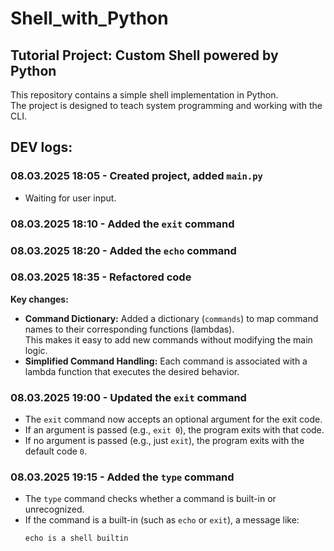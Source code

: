 # Shell_with_Python

## Tutorial Project: Custom Shell powered by Python
This repository contains a simple shell implementation in Python.  
The project is designed to teach system programming and working with the CLI.

## DEV logs:

### 08.03.2025 18:05 - Created project, added `main.py`
- Waiting for user input.

### 08.03.2025 18:10 - Added the `exit` command

### 08.03.2025 18:20 - Added the `echo` command

### 08.03.2025 18:35 - Refactored code
**Key changes:**  
- **Command Dictionary:** Added a dictionary (`commands`) to map command names to their corresponding functions (lambdas).  
  This makes it easy to add new commands without modifying the main logic.  
- **Simplified Command Handling:** Each command is associated with a lambda function that executes the desired behavior.  

### 08.03.2025 19:00 - Updated the `exit` command
- The `exit` command now accepts an optional argument for the exit code.
- If an argument is passed (e.g., `exit 0`), the program exits with that code.
- If no argument is passed (e.g., just `exit`), the program exits with the default code `0`.

### 08.03.2025 19:15 - Added the `type` command
- The `type` command checks whether a command is built-in or unrecognized.
- If the command is a built-in (such as `echo` or `exit`), a message like:  
  ```shell
  echo is a shell builtin
